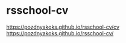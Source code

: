 # rsschool-cv
https://pozdnyakoks.github.io/rsschool-cv/cv
https://pozdnyakoks.github.io/rsschool-cv/
